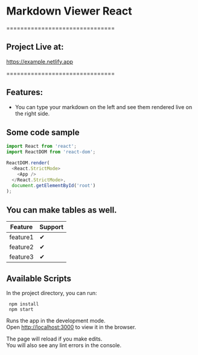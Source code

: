 # Markdown Viewer React

===============================

## Project Live at:

https://example.netlify.app

===============================

## Features:

  - You can type your markdown on the left and see them rendered live on the right side.

## Some code sample
```js
import React from 'react';
import ReactDOM from 'react-dom';

ReactDOM.render(
  <React.StrictMode>
    <App />
  </React.StrictMode>,
  document.getElementById('root')
);
```

## You can make tables as well.
| Feature   | Support |
| --------- | ------- |
| feature1    | ✔ |
| feature2    | ✔ |
| feature3    | ✔ |


## Available Scripts

In the project directory, you can run:

```
 npm install 
 npm start 

```

Runs the app in the development mode.<br />
Open [http://localhost:3000](http://localhost:3000) to view it in the browser.

The page will reload if you make edits.<br />
You will also see any lint errors in the console.